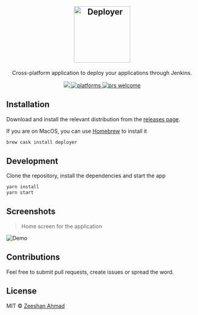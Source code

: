 <div align="center">
	<h2>
	  <img height="148" src="https://raw.githack.com/ziishaned/deployer/master/public/img/logo_and_title.svg" alt="Deployer" />
	</h2>
  <p align="center">Cross-platform application to deploy your applications through Jenkins.</p>
  <div align="center">
      <a href="https://github.com/ziishaned/deployer/blob/master/license">
        <img src="https://img.shields.io/badge/License-MIT-yellow.svg" />
      </a>
      <a href="https://github.com/ziishaned/deployer">
        <img src="https://img.shields.io/badge/platform-macOS%20%7C%20Windows%20%7C%20Linux-blue.svg" alt="platforms" />
      </a>
      <a href="https://github.com/ziishaned/deployer">
        <img src="https://img.shields.io/badge/PRs-welcome-brightgreen.svg" alt="prs welcome">
      </a>
  </div>
</div>

## Installation

Download and install the relevant distribution from the [releases page](http://github.com/ziishaned/deployer/releases).

If you are on MacOS, you can use [Homebrew](https://brew.sh/) to install it

```bash
brew cask install deployer
```

## Development

Clone the repository, install the dependencies and start the app

```bash
yarn install
yarn start
```

## Screenshots

> Home screen for the application

![Demo](https://i.imgur.com/qIJCC2E.png)

## Contributions

Feel free to submit pull requests, create issues or spread the word. 

## License

MIT &copy; [Zeeshan Ahmad](https://twitter.com/ziishaned)
